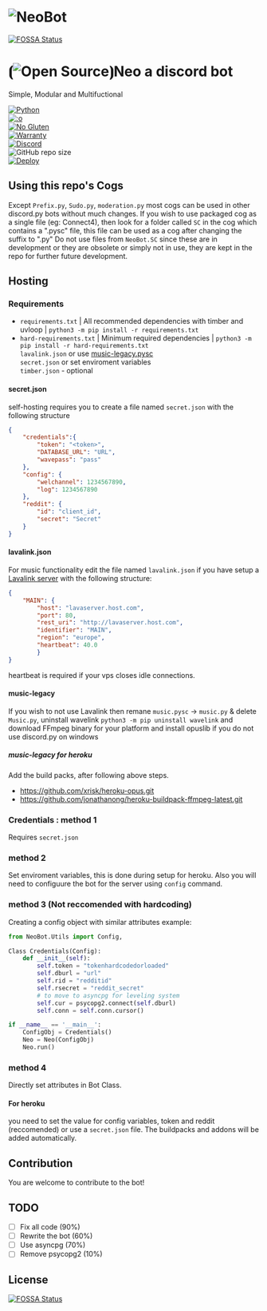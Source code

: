 # ![NeoBot](https://user-images.githubusercontent.com/51919967/86535024-01884d00-befb-11ea-8e27-577e6344413b.png)
[![FOSSA Status](https://app.fossa.com/api/projects/git%2Bgithub.com%2FTEEN-BOOM%2FNeoBot.svg?type=shield)](https://app.fossa.com/projects/git%2Bgithub.com%2FTEEN-BOOM%2FNeoBot?ref=badge_shield)

# ⦗![Open Source](https://opensource.org/files/osi_favicon.png)⦘Neo a discord bot

Simple, Modular and Multifuctional

[![Python](https://forthebadge.com/images/badges/made-with-python.svg)](https://www.python.org/)<br>
[![:o](https://forthebadge.com/images/badges/you-didnt-ask-for-this.svg)](https://secureimg.stitcher.com/feedimagesplain328/158438.jpg)<br>
[![No Gluten](https://forthebadge.com/images/badges/gluten-free.svg)](https://image.shutterstock.com/image-vector/gluten-free-icon-vector-round-260nw-778351531.jpg)<br>
[![Warranty](https://img.shields.io/badge/NO-WARRANTY!-ff0000?style=for-the-badge&logo=appveyor&labelColor=cc0000)]()<br>
[![Discord](https://img.shields.io/discord/583689248117489675?logo=DISCORD&style=for-the-badge)](https://discord.gg/YgnxxEC)<br>
![GitHub repo size](https://img.shields.io/github/repo-size/TEEN-BOOM/NeoBot?style=for-the-badge)<br>
[![Deploy](https://www.herokucdn.com/deploy/button.svg)](https://heroku.com/deploy?template=https://github.com/TEEN-BOOM/NeoBot.git)

## Using this repo's Cogs

Except `Prefix.py`, `Sudo.py`, `moderation.py` most cogs can be used in other discord.py bots without much changes.
If you wish to use packaged cog as a single file (eg: Connect4), then look for a folder called `SC` in the cog which 
contains a ".pysc" file, this file can be used as a cog after changing the suffix to ".py"
Do not use files from `NeoBot.SC` since these are in development or they are obsolete or simply not in use,
they are kept in the repo for further future development.

## Hosting 

### Requirements
 - `requirements.txt` | All recommended dependencies with timber and uvloop | `python3 -m pip install -r requirements.txt`
 - `hard-requirements.txt` | Minimum required dependencies | `python3 -m pip install -r hard-requirements.txt`<br>
`lavalink.json` or use [music-legacy.pysc](https://github.com/TEEN-BOOM/NeoBot/blob/master/NeoBot/cogs/SC/music-legacy.pysc)<br>
`secret.json` or set enviroment variables<br>
`timber.json` - optional

#### secret.json
self-hosting requires you to create a file named `secret.json`
with the following structure 
```json
{
    "credentials":{
        "token": "<token>",
        "DATABASE_URL": "URL",
        "wavepass": "pass"
    },
    "config": {
        "welchannel": 1234567890,
        "log": 1234567890
    },
    "reddit": {
        "id": "client_id",
        "secret": "Secret"
    }
}
```
#### lavalink.json
For music functionality edit the file named `lavalink.json` if you have setup a [Lavalink server](https://github.com/Frederikam/Lavalink/releases/) with the following structure:
```json
{
    "MAIN": {
        "host": "lavaserver.host.com",
        "port": 80,
        "rest_uri": "http://lavaserver.host.com",
        "identifier": "MAIN",
        "region": "europe",
        "heartbeat": 40.0
        }
}
```
heartbeat is required if your vps closes idle connections.
#### music-legacy
If you wish to not use Lavalink then remane `music.pysc` -> `music.py` & delete `Music.py`, uninstall wavelink `python3 -m pip uninstall wavelink`
and download FFmpeg binary for your platform and install opuslib if you do not use discord.py on windows

##### music-legacy for heroku
Add the build packs, after following above steps.
- https://github.com/xrisk/heroku-opus.git
- https://github.com/jonathanong/heroku-buildpack-ffmpeg-latest.git

### Credentials : method 1
Requires `secret.json`

### method 2 

Set enviroment variables, this is done during setup for heroku.
Also you will need to configuure the bot for the server using `config` command.

### method 3 (Not reccomended with hardcoding)
Creating a config object with similar attributes
example:
```py
from NeoBot.Utils import Config, 

Class Credentials(Config):
    def __init__(self):
        self.token = "tokenhardcodedorloaded"
        self.dburl = "url"
        self.rid = "redditid"
        self.rsecret = "reddit_secret"
        # to move to asyncpg for leveling system
        self.cur = psycopg2.connect(self.dburl)
        self.conn = self.conn.cursor()

if __name__ == '__main__':
    ConfigObj = Credentials()
    Neo = Neo(ConfigObj)
    Neo.run()
```
### method 4
Directly set attributes in Bot Class.

#### For heroku 
you need to set the value for config variables, token and reddit (reccomended) or use a `secret.json` file.
The buildpacks and addons will be added automatically.

## Contribution
You are welcome to contribute to the bot!

## TODO
- [ ] Fix all code (90%)
- [ ] Rewrite the bot (60%)
- [ ] Use asyncpg (70%)
- [ ] Remove psycopg2 (10%)

## License
[![FOSSA Status](https://app.fossa.com/api/projects/git%2Bgithub.com%2FTEEN-BOOM%2FNeoBot.svg?type=large)](https://app.fossa.com/projects/git%2Bgithub.com%2FTEEN-BOOM%2FNeoBot?ref=badge_large)
